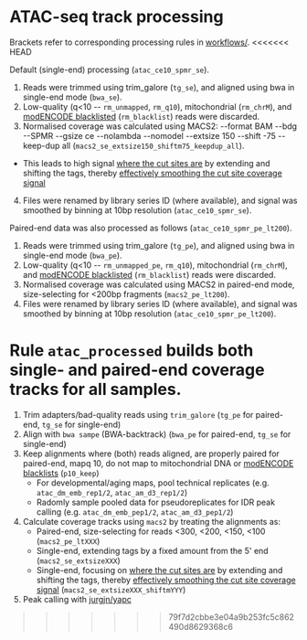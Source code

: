# ATAC-seq track processing
Brackets refer to corresponding processing rules in [workflows/](/workflows/).
<<<<<<< HEAD

Default (single-end) processing (`atac_ce10_spmr_se`).

1. Reads were trimmed using trim_galore (`tg_se`), and aligned using bwa in single-end mode (`bwa_se`).
2. Low-quality (q<10 -- `rm_unmapped`, `rm_q10`), mitochondrial (`rm_chrM`), and [modENCODE blacklisted](https://www.encodeproject.org/comparative/regulation/#Wormset5) (`rm_blacklist`) reads were discarded.
3. Normalised coverage was calculated using MACS2: --format BAM --bdg --SPMR --gsize ce --nolambda --nomodel --extsize 150 --shift -75 --keep-dup all (`macs2_se_extsize150_shiftm75_keepdup_all`).
  * This leads to high signal [where the cut sites are](https://github.com/taoliu/MACS/issues/145) by extending and shifting the tags, thereby [effectively smoothing the cut site coverage signal](https://groups.google.com/forum/#!topic/macs-announcement/4OCE59gkpKYs)
4. Files were renamed by library series ID (where available), and signal was smoothed by binning at 10bp resolution (`atac_ce10_spmr_se`).

Paired-end data was also processed as follows (`atac_ce10_spmr_pe_lt200`).

1. Reads were trimmed using trim_galore (`tg_pe`), and aligned using bwa in single-end mode (`bwa_pe`).
2. Low-quality (q<10 -- `rm_unmapped_pe`, `rm_q10`), mitochondrial (`rm_chrM`), and [modENCODE blacklisted](https://www.encodeproject.org/comparative/regulation/#Wormset5) (`rm_blacklist`) reads were discarded.
3. Normalised coverage was calculated using MACS2 in paired-end mode, size-selecting for <200bp fragments (`macs2_pe_lt200`).
4. Files were renamed by library series ID (where available), and signal was smoothed by binning at 10bp resolution (`atac_ce10_spmr_pe_lt200`).

Rule `atac_processed` builds both single- and paired-end coverage tracks for all samples.
=======
1. Trim adapters/bad-quality reads using `trim_galore` (`tg_pe` for paired-end, `tg_se` for single-end)
2. Align with `bwa sampe` (BWA-backtrack) (`bwa_pe` for paired-end, `tg_se` for single-end)
3. Keep alignments where (both) reads aligned, are properly paired for paired-end, mapq 10, do not map to mitochondrial DNA or [modENCODE blacklists](https://www.encodeproject.org/comparative/regulation/#Wormset5) (`p10_keep`)
    * For developmental/aging maps, pool technical replicates (e.g. `atac_dm_emb_rep1/2`, `atac_am_d3_rep1/2`)
    * Radomly sample pooled data for pseudoreplicates for IDR peak calling (e.g. `atac_dm_emb_pep1/2`, `atac_am_d3_pep1/2`)
4. Calculate coverage tracks using `macs2` by treating the alignments as:
    * Paired-end, size-selecting for reads <300, <200, <150, <100 (`macs2_pe_ltXXX`)
    * Single-end, extending tags by a fixed amount from the 5' end (`macs2_se_extsizeXXX`)
    * Single-end, focusing on [where the cut sites are](https://github.com/taoliu/MACS/issues/145) by extending and shifting the tags, thereby [effectively smoothing the cut site coverage signal](https://groups.google.com/forum/#!topic/macs-announcement/4OCE59gkpKYs) (`macs2_se_extsizeXXX_shiftmYYY`)
5. Peak calling with [jurgjn/yapc](https://github.com/jurgjn/yapc)
>>>>>>> 79f7d2cbbe3e04a9b253fc5c862490d8629368c6
